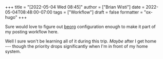 +++
title = "[2022-05-04 Wed 08:45]"
author = ["Brian Wisti"]
date = 2022-05-04T08:48:00-07:00
tags = ["Workflow"]
draft = false
formatter = "ox-hugo"
+++

Sure would love to figure out [beorg](https://beorg.app) configuration enough to make it part of my posting workflow here.

Well I sure won't be learning all of it during this trip. _Maybe_ after I get home --- though the priority drops significantly when I'm in front of my home system.
